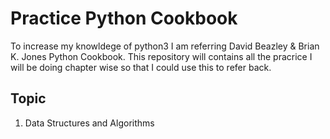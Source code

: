 # Practice Python Cookbook

To increase my knowldege of python3 I am referring David Beazley & Brian K. Jones Python Cookbook.
This repository will contains all the pracrice I will be doing chapter wise so that I could use this to refer back.

## Topic
1. Data Structures and Algorithms
